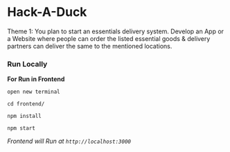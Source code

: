 # Hack-A-Duck

Theme 1: You plan to start an essentials delivery system. Develop an
App or a Website where people can order the listed essential goods &
delivery partners can deliver the same to the mentioned locations.

<h3>Run Locally</h3>

<strong>For Run in Frontend</strong>

`open new terminal`

`cd frontend/`

`npm install`

`npm start`

*Frontend will Run at `http://localhost:3000`* 
